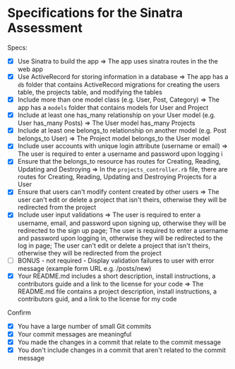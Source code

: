 # Specifications for the Sinatra Assessment

Specs:
- [x] Use Sinatra to build the app => The app uses sinatra routes in the the web app
- [x] Use ActiveRecord for storing information in a database => The app has a `db` folder that contains ActiveRecord migrations for creating the users table, the projects table, and modifying the tables
- [x] Include more than one model class (e.g. User, Post, Category) => The app has a `models` folder that contains models for User and Project 
- [x] Include at least one has_many relationship on your User model (e.g. User has_many Posts) => The User model has_many Projects
- [x] Include at least one belongs_to relationship on another model (e.g. Post belongs_to User) => The Project model belongs_to the User model
- [x] Include user accounts with unique login attribute (username or email) => The user is required to enter a username and password upon logging i
- [x] Ensure that the belongs_to resource has routes for Creating, Reading, Updating and Destroying => In the `projects_controller.rb` file, there are routes for Creating, Reading, Updating and Destroying Projects for a User
- [x] Ensure that users can't modify content created by other users => The user can't edit or delete a project that isn't theirs, otherwise they will be redirected from the project
- [x] Include user input validations => The user is required to enter a username, email, and password upon signing up, otherwise they will be redirected to the sign up page; The user is required to enter a username and password upon logging in, otherwise they will be redirected to the log in page; The user can't edit or delete a project that isn't theirs, otherwise they will be redirected from the project
- [ ] BONUS - not required - Display validation failures to user with error message (example form URL e.g. /posts/new)
- [x] Your README.md includes a short description, install instructions, a contributors guide and a link to the license for your code => The README.md file contains a project description, install instructions, a contributors guid, and a link to the license for my code

Confirm
- [x] You have a large number of small Git commits
- [x] Your commit messages are meaningful
- [x] You made the changes in a commit that relate to the commit message
- [x] You don't include changes in a commit that aren't related to the commit message